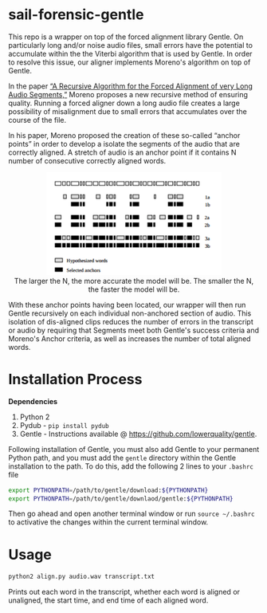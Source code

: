 # sail-forensic-gentle

This repo is a wrapper on top of the forced alignment library Gentle. On particularly long and/or noise audio files, 
small errors have the potential to accumulate within the the Viterbi algorithm that is used by Gentle. In order to
resolve this issue, our aligner implements Moreno's algorithm on top of Gentle.

In the paper [“A Recursive Algorithm for the Forced Alignment of very Long Audio Segments,”](http://citeseerx.ist.psu.edu/viewdoc/download?doi=10.1.1.649.6346&rep=rep1&type=pdf) Moreno proposes a new 
recursive method of ensuring quality. Running a forced aligner down a long audio file creates a large possibility 
of misalignment due to small errors that accumulates over the course of the file.

In his paper, Moreno proposed the creation of these so-called “anchor points” in order to develop a isolate the 
segments of the audio that are correctly aligned. A stretch of audio is an anchor point if it contains N number of 
consecutive correctly aligned words.


<p align="center">
  <img src="pictures/AnchorPoints.png" width="350"/>
  <br>
  The larger the N, the more accurate the model will be. The smaller the N, the faster the model will be.
</p>



With these anchor points having been located, our wrapper will then run Gentle recursively on each individual non-anchored 
section of audio. This isolation of dis-aligned clips reduces the number of errors in the transcript or audio 
by requiring that Segments meet both Gentle's success criteria and Moreno's Anchor criteria, as well as increases
the number of total aligned words. 

# Installation Process

**Dependencies**

1. Python 2
2. Pydub - `pip install pydub`
3. Gentle - Instructions available @ https://github.com/lowerquality/gentle. 

Following installation of Gentle, you must also add Gentle to your permanent Python path, and you must add the `gentle` directory within the Gentle installation to the path. To do this, add the following 2 lines to your `.bashrc` file

```bash
export PYTHONPATH=/path/to/gentle/download:${PYTHONPATH}
export PYTHONPATH=/path/to/gentle/downlaod/gentle:${PYTHONPATH}
```

Then go ahead and open another terminal window or run `source ~/.bashrc` to activative the changes within the current terminal window.

# Usage

```bash
python2 align.py audio.wav transcript.txt
```

Prints out each word in the transcript, whether each word is aligned or unaligned, the start time, and end time of each aligned word.


